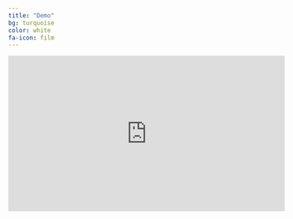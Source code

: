 ```yaml
---
title: "Demo"
bg: turquoise
color: white
fa-icon: film
---
```


<iframe width="560" height="315" src="https://www.youtube.com/embed/MMQjmeTmoxQ" frameborder="0" allow="accelerometer; autoplay; clipboard-write; encrypted-media; gyroscope; picture-in-picture" allowfullscreen></iframe>		